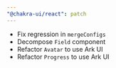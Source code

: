 ```yaml
---
"@chakra-ui/react": patch
---
```


- Fix regression in `mergeConfigs`
- Decompose `Field` component
- Refactor `Avatar` to use Ark UI
- Refactor `Progress` to use Ark UI
